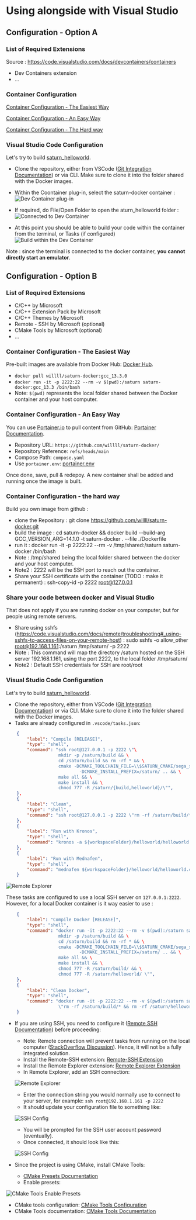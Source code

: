 # Using alongside with Visual Studio

## Configuration - Option A

### List of Required Extensions

Source : https://code.visualstudio.com/docs/devcontainers/containers

+  Dev Containers extension
+ ...

### Container Configuration

[Container Configuration - The Easiest Way](#Container-Configuration---The-Easiest-Way)

[Container Configuration - An Easy Way](#Container-Configuration---An-Easy-Way)

[Container Configuration - The Hard way](#Container-Configuration-the-hard-way)

### Visual Studio Code Configuration

Let's try to build [saturn_helloworld](https://github.com/willll/saturn_helloworld).

+ Clone the repository, either from VSCode ([Git Integration Documentation](https://code.visualstudio.com/docs/sourcecontrol/intro-to-git)) or via CLI. Make sure to clone it into the folder shared with the Docker images.

+ Within the Coontainer plug-in, select the saturn-docker container :
![Dev Container plug-in](Images/VSCode-dev_container.png)

+ If required, do File/Open Folder to open the aturn_helloworld folder :
![Connected to Dev Container](Images/VSCode-connect_to_container.png)

+ At this point you should be able to build your code within the container from the terminal, or Tasks (if configured) 
![Build within the Dev Container](Images/CMake_command_within_the_container.png)

Note : since the terminal is connected to the docker container, **you cannot directly start an emulator**.

## Configuration - Option B

### List of Required Extensions

+ C/C++ by Microsoft
+ C/C++ Extension Pack by Microsoft
+ C/C++ Themes by Microsoft
+ Remote - SSH by Microsoft (optional)
+ CMake Tools by Microsoft (optional)
+ ...

### Container Configuration - The Easiest Way

Pre-built images are available from Docker Hub: [Docker Hub](https://hub.docker.com/r/willll/saturn-docker/tags).

+ `docker pull willll/saturn-docker:gcc_13.3.0`
+ `docker run -it -p 2222:22 --rm -v $(pwd):/saturn saturn-docker:gcc_13.3 /bin/bash`
+ Note: `$(pwd)` represents the local folder shared between the Docker container and your host computer.

### Container Configuration - An Easy Way

You can use [Portainer.io](https://www.portainer.io/) to pull content from GitHub: [Portainer Documentation](https://docs.portainer.io/user/docker/stacks/add).

+ Repository URL: `https://github.com/willll/saturn-docker/`
+ Repository Reference: `refs/heads/main`
+ Compose Path: `compose.yaml`
+ Use `portainer.env`: [portainer.env](https://github.com/willll/saturn-docker/blob/main/portainer.env)

Once done, save, pull & redepoy. A new container shall be added and running once the image is built.

### Container Configuration - the hard way

Build you own image from github :

+ clone the Repository : git clone https://github.com/willll/saturn-docker.git
+ build the image : cd saturn-docker && docker build --build-arg GCC_VERSION_ARG=14.1.0 -t saturn-docker . --file ./Dockerfile
+ run it : docker run -it -p 2222:22 --rm -v /tmp/shared:/saturn saturn-docker /bin/bash
+ Note : /tmp/shared being the local folder shared between the docker and your host computer.
+ Note2 : 2222 will be the SSH port to reach out the container.
+ Share your SSH certificate with the container (TODO : make it permanent) : ssh-copy-id -p 2222 root@127.0.0.1

### Share your code between docker and Visual Studio

That does not apply if you are running docker on your computer, but for people using remote servers.

+ Share using sshfs (https://code.visualstudio.com/docs/remote/troubleshooting#_using-sshfs-to-access-files-on-your-remote-host) : sudo sshfs -o allow_other root@192.168.1.161:/saturn /tmp/saturn/ -p 2222
+ Note : This command will map the directory /saturn hosted on the SSH server 192.168.1.161, using the port 2222, to the local folder /tmp/saturn/
+ Note2 : Default SSH credentials for SSH are root/root

### Visual Studio Code Configuration

Let's try to build [saturn_helloworld](https://github.com/willll/saturn_helloworld).

+ Clone the repository, either from VSCode ([Git Integration Documentation](https://code.visualstudio.com/docs/sourcecontrol/intro-to-git)) or via CLI. Make sure to clone it into the folder shared with the Docker images.
+ Tasks are already configured in `.vscode/tasks.json`:

```JSON
    {
        "label": "Compile [RELEASE]",
        "type": "shell",
        "command": "ssh root@127.0.0.1 -p 2222 \"\
                    mkdir -p /saturn/build && \
                    cd /saturn/build && rm -rf * && \
                    cmake -DCMAKE_TOOLCHAIN_FILE=\\$SATURN_CMAKE/sega_saturn.cmake \
                            -DCMAKE_INSTALL_PREFIX=/saturn/ .. && \
                    make all && \
                    make install && \
                    chmod 777 -R /saturn/{build,helloworld}/\"",
    },
    {
        "label": "Clean",
        "type": "shell",
        "command": "ssh root@127.0.0.1 -p 2222 \"rm -rf /saturn/build/* && rm -rf /saturn/helloworld/*\"",
    },
    {
        "label": "Run with Kronos",
        "type": "shell",
        "command": "kronos -a ${workspaceFolder}/helloworld/helloworld.cue",
    },
    {
        "label": "Run with Mednafen",
        "type": "shell",
        "command": "mednafen ${workspaceFolder}/helloworld/helloworld.cue",
    }
```

![Remote Explorer](Images/VSCode-Tasks.png)

These tasks are configured to use a local SSH server on `127.0.0.1:2222`. However, for a local Docker container is it way easier to use :
```JSON
    {
        "label": "Compile Docker [RELEASE]",
        "type": "shell",
        "command": "docker run -it -p 2222:22 --rm -v $(pwd):/saturn saturn-docker:latest /bin/sh -c \"\
                    mkdir -p /saturn/build && \
                    cd /saturn/build && rm -rf * && \
                    cmake -DCMAKE_TOOLCHAIN_FILE=\\$SATURN_CMAKE/sega_saturn.cmake \
                            -DCMAKE_INSTALL_PREFIX=/saturn/ .. && \
                    make all && \
                    make install && \
                    chmod 777 -R /saturn/build/ && \
                    chmod 777 -R /saturn/helloworld/ \"",
    },
    {
        "label": "Clean Docker",
        "type": "shell",
        "command": "docker run -it -p 2222:22 --rm -v $(pwd):/saturn saturn-docker:latest /bin/sh -c \
                    \"rm -rf /saturn/build/* && rm -rf /saturn/helloworld/*\"",
    }
```

+ If you are using SSH, you need to configure it ([Remote SSH Documentation](https://code.visualstudio.com/docs/remote/ssh)) before proceeding:
  - Note: Remote connection will prevent tasks from running on the local computer ([StackOverflow Discussion](https://stackoverflow.com/questions/69171275/vscode-using-remote-ssh-run-tasks-on-host-machine)). Hence, it will not be a fully integrated solution.
  - Install the Remote-SSH extension: [Remote-SSH Extension](https://marketplace.visualstudio.com/items?itemName=ms-vscode-remote.remote-ssh)
  - Install the Remote Explorer extension: [Remote Explorer Extension](https://marketplace.visualstudio.com/items?itemName=ms-vscode.remote-explorer)
  - In Remote Explorer, add an SSH connection:

  ![Remote Explorer](Images/VSCode-Remote_Server.png)

  - Enter the connection string you would normally use to connect to your server, for example: `ssh root@192.168.1.161 -p 2222`
  - It should update your configuration file to something like:

  ![SSH Config](Images/VSCode-SSH_Configuration.png)

  - You will be prompted for the SSH user account password (eventually).
  - Once connected, it should look like this:

  ![SSH Config](Images/VSCode-Remote_Server_Connected.png)

+ Since the project is using CMake, install CMake Tools:
  - [CMake Presets Documentation](https://github.com/microsoft/vscode-cmake-tools/blob/HEAD/docs/cmake-presets.md)
  - Enable presets:

![CMake Tools Enable Presets](Images/CMake_Tools-Enable_presets.png)

  - CMake tools configuration: [CMake Tools Configuration](https://code.visualstudio.com/docs/cpp/CMake-linux)
  - CMake Tools documentation: [CMake Tools Documentation](https://github.com/microsoft/vscode-cmake-tools/tree/main/docs#cmake-tools-for-visual-studio-code-documentation)
